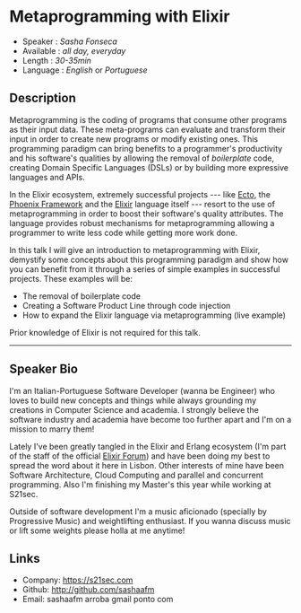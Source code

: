 Metaprogramming with Elixir
========================

* Speaker   : *Sasha Fonseca*
* Available : *all day, everyday*
* Length    : *30-35min*
* Language  : *English* or *Portuguese*

Description
-----------
Metaprogramming is the coding of programs that consume other programs as their input data. These meta-programs can evaluate and transform their input in order to create new programs or modify existing ones. This programming paradigm can bring benefits to a programmer's productivity and his software's qualities by allowing the removal of *boilerplate* code, creating Domain Specific Languages (DSLs) or by building more expressive languages and APIs. 

In the Elixir ecosystem, extremely successful projects --- like [Ecto](https://github.com/elixir-ecto/ecto), the [Phoenix Framework](https://github.com/phoenixframework/phoenix) and the [Elixir](https://github.com/elixir-lang/elixir) language itself --- resort to the use of metaprogramming in order to boost their software's quality attributes. The language provides robust mechanisms for metaprogramming allowing a programmer to write less code while getting more work done.

In this talk I will give an introduction to metaprogramming with Elixir, demystify some concepts about this programming paradigm and show how you can benefit from it through a series of simple examples in successful projects. These examples will be:
- The removal of boilerplate code
- Creating a Software Product Line through code injection 
- How to expand the Elixir language via metaprogramming (live example) 

Prior knowledge of Elixir is not required for this talk.

---------------
Speaker Bio
-----------
I'm an Italian-Portuguese Software Developer (wanna be Engineer) who loves to build new concepts and things while always grounding my creations in Computer Science and academia. I strongly believe the software industry and academia have become too further apart and I'm on a mission to marry them!

Lately I've been greatly tangled in the Elixir and Erlang ecosystem (I'm part of the staff of the official [Elixir Forum](http://elixirforum.com)) and have been doing my best to spread the word about it here in Lisbon. Other interests of mine have been Software Architecture, Cloud Computing and parallel and concurrent programming. Also I'm finishing my Master's this year while working at S21sec.

Outside of software development I'm a music aficionado (specially by Progressive Music) and weightlifting enthusiast. If you wanna discuss music or lift some weights please holla at me anytime!

Links
-----
* Company: https://s21sec.com
* Github: http://github.com/sashaafm
* Email: sashaafm arroba gmail ponto com
